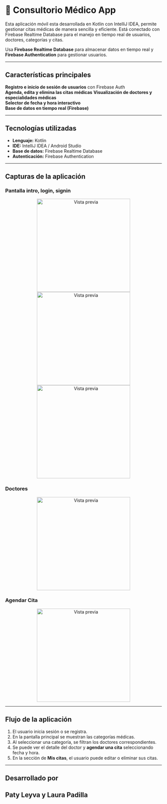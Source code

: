 
# 🏥 Consultorio Médico App
Esta aplicación móvil esta desarrollada en Kotlin con IntelliJ IDEA, permite gestionar citas médicas de manera sencilla y eficiente. Está conectado con Firebase Realtime Database para el manejo en tiempo real de usuarios, doctores, categorías y citas.

Usa **Firebase Realtime Database** para almacenar datos en tiempo real y **Firebase Authentication** para gestionar usuarios.

---

## Características principales

 **Registro e inicio de sesión de usuarios** con Firebase Auth  
 **Agenda, edita y elimina las citas médicas** 
 **Visualización de doctores y especialidades médicas**  
 **Selector de fecha y hora interactivo**  
 **Base de datos en tiempo real (Firebase)**  

---

## Tecnologías utilizadas

- **Lenguaje:** Kotlin  
- **IDE:** IntelliJ IDEA / Android Studio  
- **Base de datos:** Firebase Realtime Database  
- **Autenticación:** Firebase Authentication  

---

## Capturas de la aplicación

### Pantalla intro, login, signin

<p align="center">
 <img src="imagespreview/Screenshot_2025-10-15-15-54-23-412_com.example.consultorio.jpg" alt="Vista previa" width="300"/>
  <img src="imagespreview/Screenshot_2025-10-15-15-46-08-062_com.example.consultorio.jpg" alt="Vista previa" width="300"/>
  <img src="imagespreview/Screenshot_2025-10-15-15-46-51-072_com.example.consultorio.jpg" alt="Vista previa" width="300"/>
</p> 

### Doctores 
<p align="center">
  <img src="imagespreview/Screenshot_2025-10-15-15-32-52-344_com.example.consultorio.jpg" alt="Vista previa" width="300"/>
</p> 

### Agendar Cita 
<p align="center">
  <img src="imagespreview/Screenshot_2025-10-15-15-49-00-759_com.example.consultorio.jpg" alt="Vista previa" width="300"/>
</p>

---

## Flujo de la aplicación

1. El usuario inicia sesión o se registra.  
2. En la pantalla principal se muestran las categorías médicas.  
3. Al seleccionar una categoría, se filtran los doctores correspondientes.  
4. Se puede ver el detalle del doctor y **agendar una cita** seleccionando fecha y hora.  
5. En la sección de **Mis citas**, el usuario puede editar o eliminar sus citas.

---

## Desarrollado por

**Paty Leyva y Laura Padilla**  
---




